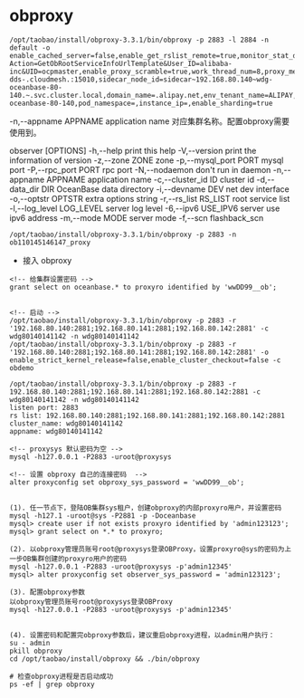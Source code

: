 # obproxy

```shell
/opt/taobao/install/obproxy-3.3.1/bin/obproxy -p 2883 -l 2884 -n default -o enable_cached_server=false,enable_get_rslist_remote=true,monitor_stat_dump_interval=1s,enable_qos=true,enable_standby=false,query_digest_time_threshold=2ms,monitor_cost_ms_unit=true,enable_strict_kernel_release=false,obproxy_config_server_url=http://api.test.ocp.oceanbase.alibaba.net/services?Action=GetObRootServiceInfoUrlTemplate&User_ID=alibaba-inc&UID=ocpmaster,enable_proxy_scramble=true,work_thread_num=8,proxy_mem_limited=2G,log_dir_size_threshold=10G,proxy_idc_name=,bt_server_addr=,bt_antvip_server_addr=,bt_server_antvip=,bt_local_work_mode=true,dataplane_host=pilot-dds-.cloudmesh.:15010,sidecar_node_id=sidecar~192.168.80.140~wdg-oceanbase-80-140.~.svc.cluster.local,domain_name=.alipay.net,env_tenant_name=ALIPAY,workspace_name=dev,server_zone=,pod_name=wdg-oceanbase-80-140,pod_namespace=,instance_ip=,enable_sharding=true
```

-n,--appname APPNAME application name 对应集群名称。配置obproxy需要使用到。

observer [OPTIONS]
-h,--help print this help
-V,--version print the information of version
-z,--zone ZONE zone
-p,--mysql_port PORT mysql port
-P,--rpc_port PORT rpc port
-N,--nodaemon don't run in daemon
-n,--appname APPNAME application name
-c,--cluster_id ID cluster id
-d,--data_dir DIR OceanBase data directory
-i,--devname DEV net dev interface
-o,--optstr OPTSTR extra options string
-r,--rs_list RS_LIST root service list
-l,--log_level LOG_LEVEL server log level
-6,--ipv6 USE_IPV6 server use ipv6 address
-m,--mode MODE server mode
-f,--scn flashback_scn


```shell
/opt/taobao/install/obproxy-3.3.1/bin/obproxy -p 2883 -n ob110145146147_proxy
```

- 接入 obproxy
```shell
<!-- 给集群设置密码 -->
grant select on oceanbase.* to proxyro identified by 'wwDD99__ob';


<!-- 启动 -->
/opt/taobao/install/obproxy-3.3.1/bin/obproxy -p 2883 -r '192.168.80.140:2881;192.168.80.141:2881;192.168.80.142:2881' -c wdg80140141142 -n wdg80140141142
/opt/taobao/install/obproxy-3.3.1/bin/obproxy -p 2883 -r '192.168.80.140:2881;192.168.80.141:2881;192.168.80.142:2881' -o enable_strict_kernel_release=false,enable_cluster_checkout=false -c obdemo

/opt/taobao/install/obproxy-3.3.1/bin/obproxy -p 2883 -r 192.168.80.140:2881;192.168.80.141:2881;192.168.80.142:2881 -c wdg80140141142 -n wdg80140141142
listen port: 2883
rs list: 192.168.80.140:2881;192.168.80.141:2881;192.168.80.142:2881
cluster_name: wdg80140141142
appname: wdg80140141142

<!-- proxysys 默认密码为空 -->
mysql -h127.0.0.1 -P2883 -uroot@proxysys

<!-- 设置 obproxy 自己的连接密码  -->
alter proxyconfig set obproxy_sys_password = 'wwDD99__ob';


(1). 任一节点下，登陆OB集群sys租户，创建obproxy的内部proxyro用户，并设置密码
mysql -h127.1 -uroot@sys -P2881 -p -Doceanbase
mysql> create user if not exists proxyro identified by 'admin123123';
mysql> grant select on *.* to proxyro;

(2). 以obproxy管理员账号root@proxysys登录OBProxy，设置proxyro@sys的密码为上一步OB集群创建的proxyro用户的密码
mysql -h127.0.0.1 -P2883 -uroot@proxysys -p'admin12345'
mysql> alter proxyconfig set observer_sys_password = 'admin123123';

(3). 配置obproxy参数
以obproxy管理员账号root@proxysys登录OBProxy
mysql -h127.0.0.1 -P2883 -uroot@proxysys -p'admin12345'


(4). 设置密码和配置完obproxy参数后，建议重启obproxy进程，以admin用户执行：
su - admin
pkill obproxy
cd /opt/taobao/install/obproxy && ./bin/obproxy

# 检查obproxy进程是否启动成功
ps -ef | grep obproxy
```

